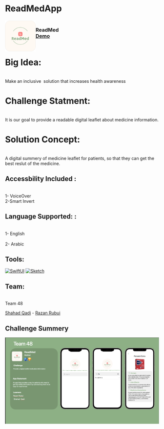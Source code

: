 # ReadMedApp
<!-- PROJECT LOGO -->
<div>
<h3><img align="left" width="100" height="100" src="ReadMed/Assets.xcassets/AppIcon.appiconset/Group 31024.png"> <br/> ReadMed <br/>
<a href="https://contattafiles.s3.us-west-1.amazonaws.com/tnt41680/x8HexNlb3XpYP0Q/ReadMed%20Demo.mp4">Demo</a> <br/> <br/> </h3>

</div>

 
<h1>Big Idea:</h1>  

<br>Make an inclusive  solution that increases health awareness</br>

<h1> Challenge Statment:  </h1>

<br>It is our goal to provide a readable digital leaflet about medicine information. </br>

<h1> Solution Concept:  </h1>

<br>A digital summery of medicine leaflet for patients, so that they can get the best reslut of the medicine.</br>


<h2>Accessbility Included :</h2>

<br>1- VoiceOver
<br>2-Smart Invert </br>

<h2>Language Supported: :</h2>

<br>1- English</br>
<br>2- Arabic </br>


<h2>Tools:</h2>

[![SwiftUI][SwiftUI-img]][SwiftUI-url] [![Sketch][Sketch-img]][Sketch-url]


<h2>Team:</h2>

<br>Team 48</br>

<a href="https://www.linkedin.com/in/shahahd-qadi/">Shahad Qadi</a> - <a href="https://www.linkedin.com/in/razan-rubui-4a6228152/
">Razan Rubui</a>


<h2> Challenge Summery </h2>
 <img align="left" src="ReadMed-Challenge-Summery.png"> 


<!-- MARKDOWN LINKS & IMAGES -->
<!-- https://www.markdownguide.org/basic-syntax/#reference-style-links -->
[SwiftUI-img]: https://img.shields.io/badge/-SwiftUI-blue
[SwiftUI-url]: https://developer.apple.com/xcode/swiftui/
[Sketch-img]: https://img.shields.io/badge/-Sketch-yellow
[Sketch-url]: https://www.sketch.com
